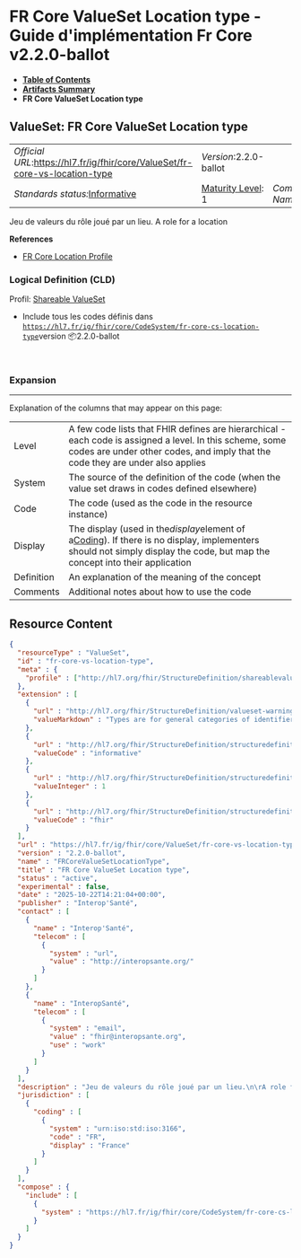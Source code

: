 # FR Core ValueSet Location type - Guide d'implémentation Fr Core v2.2.0-ballot

* [**Table of Contents**](toc.md)
* [**Artifacts Summary**](artifacts.md)
* **FR Core ValueSet Location type**

## ValueSet: FR Core ValueSet Location type 

| | | |
| :--- | :--- | :--- |
| *Official URL*:https://hl7.fr/ig/fhir/core/ValueSet/fr-core-vs-location-type | *Version*:2.2.0-ballot | |
| *Standards status:*[Informative](http://hl7.org/fhir/R4/versions.html#std-process) | [Maturity Level](http://hl7.org/fhir/versions.html#maturity): 1 | *Computable Name*:FRCoreValueSetLocationType |

 
Jeu de valeurs du rôle joué par un lieu. 
A role for a location 

 **References** 

* [FR Core Location Profile](StructureDefinition-fr-core-location.md)

### Logical Definition (CLD)

Profil: [Shareable ValueSet](http://hl7.org/fhir/R4/shareablevalueset.html)

* Include tous les codes définis dans [`https://hl7.fr/ig/fhir/core/CodeSystem/fr-core-cs-location-type`](CodeSystem-fr-core-cs-location-type.md)version 📦2.2.0-ballot

 

### Expansion

-------

 Explanation of the columns that may appear on this page: 

| | |
| :--- | :--- |
| Level | A few code lists that FHIR defines are hierarchical - each code is assigned a level. In this scheme, some codes are under other codes, and imply that the code they are under also applies |
| System | The source of the definition of the code (when the value set draws in codes defined elsewhere) |
| Code | The code (used as the code in the resource instance) |
| Display | The display (used in the*display*element of a[Coding](http://hl7.org/fhir/R4/datatypes.html#Coding)). If there is no display, implementers should not simply display the code, but map the concept into their application |
| Definition | An explanation of the meaning of the concept |
| Comments | Additional notes about how to use the code |



## Resource Content

```json
{
  "resourceType" : "ValueSet",
  "id" : "fr-core-vs-location-type",
  "meta" : {
    "profile" : ["http://hl7.org/fhir/StructureDefinition/shareablevalueset"]
  },
  "extension" : [
    {
      "url" : "http://hl7.org/fhir/StructureDefinition/valueset-warning",
      "valueMarkdown" : "Types are for general categories of identifiers. See [the identifier registry](identifier-registry.html) for a list of common identifier systems"
    },
    {
      "url" : "http://hl7.org/fhir/StructureDefinition/structuredefinition-standards-status",
      "valueCode" : "informative"
    },
    {
      "url" : "http://hl7.org/fhir/StructureDefinition/structuredefinition-fmm",
      "valueInteger" : 1
    },
    {
      "url" : "http://hl7.org/fhir/StructureDefinition/structuredefinition-wg",
      "valueCode" : "fhir"
    }
  ],
  "url" : "https://hl7.fr/ig/fhir/core/ValueSet/fr-core-vs-location-type",
  "version" : "2.2.0-ballot",
  "name" : "FRCoreValueSetLocationType",
  "title" : "FR Core ValueSet Location type",
  "status" : "active",
  "experimental" : false,
  "date" : "2025-10-22T14:21:04+00:00",
  "publisher" : "Interop'Santé",
  "contact" : [
    {
      "name" : "Interop'Santé",
      "telecom" : [
        {
          "system" : "url",
          "value" : "http://interopsante.org/"
        }
      ]
    },
    {
      "name" : "InteropSanté",
      "telecom" : [
        {
          "system" : "email",
          "value" : "fhir@interopsante.org",
          "use" : "work"
        }
      ]
    }
  ],
  "description" : "Jeu de valeurs du rôle joué par un lieu.\n\rA role for a location",
  "jurisdiction" : [
    {
      "coding" : [
        {
          "system" : "urn:iso:std:iso:3166",
          "code" : "FR",
          "display" : "France"
        }
      ]
    }
  ],
  "compose" : {
    "include" : [
      {
        "system" : "https://hl7.fr/ig/fhir/core/CodeSystem/fr-core-cs-location-type"
      }
    ]
  }
}

```
